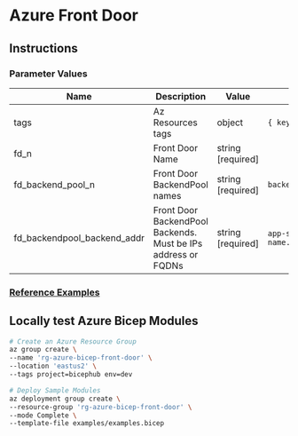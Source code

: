 # Azure Front Door

## Instructions

### Parameter Values

| Name                        | Description                                                   | Value             | Examples                             |
| --------------------------- | ------------------------------------------------------------- | ----------------- | ------------------------------------ |
| tags                        | Az Resources tags                                             | object            | `{ key: value }`                     |
| fd_n                        | Front Door Name                                               | string [required] |                                      |
| fd_backend_pool_n           | Front Door BackendPool names                                  | string [required] | `backend-pool-app`                        |
| fd_backendpool_backend_addr | Front Door BackendPool Backends. Must be IPs address or FQDNs | string [required] | `app-service-name.azurewebsites.net` |

### [Reference Examples][1]

## Locally test Azure Bicep Modules

```bash
# Create an Azure Resource Group
az group create \
--name 'rg-azure-bicep-front-door' \
--location 'eastus2' \
--tags project=bicephub env=dev

# Deploy Sample Modules
az deployment group create \
--resource-group 'rg-azure-bicep-front-door' \
--mode Complete \
--template-file examples/examples.bicep
```

[1]: ./examples/examples.bicep
